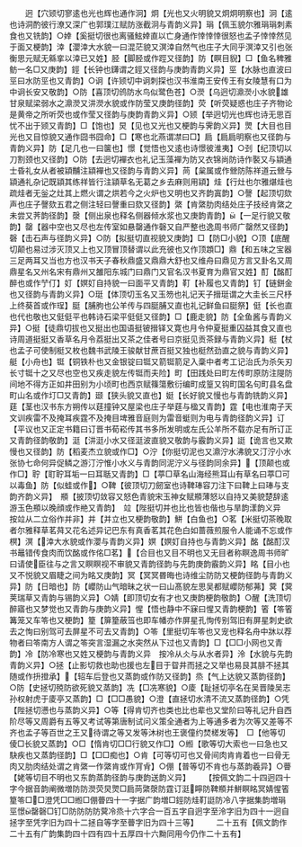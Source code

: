 <!-- { "loadSidebar": true } -->
　　迥【穴颎切寥逺也光也辉也通作泂】炯【光也又火明貌又炯炯明察也】泂【逺也诗洞酌彼行潦又深广也郭璞江赋防涨截泂与青韵义异】琄【佩玉貌尔雅琄琄刺素食也又铣韵】○婞【奚挺切很也离骚鮌婞直以亡身通作悻悻悻很怒也孟子悻悻然见于面又梗韵】涬【瀴涬大水貌一曰混茫貌又溟涬自然气也庄子大同乎溟涬又引也张衡思元赋无緜挛以涬已又姓】胫【脚胫或作踁又径韵】防【瞑目貎】□【鱼名稗雅鲂一名□又庚韵】鋞【长钟也鑮谓之鋞又径韵与庚韵青韵义异】巠【水脉也直波曰巠曰水防巠也又青韵】○诇【许颎切中诇刺探也汉书淮南王安传王有女陵慧有口为中诇长安又敬韵】○防【喜顶切鸧防水鸟似鹭色苍】○濙【乌迥切濎濙小水貌雄甘泉赋梁弱水之濎濙又汫濙水貌或作防莹又庚韵径韵】荧【听荧疑惑也庄子齐物论是黄帝之所听荧也或作莹又径韵与庚韵青韵义异】○颎【举迥切光也辉也诗无思百忧不出于颎又青韵】□【饱也】炅【见也又光也又梗韵与霁韵义异】煛【大目也目光也又目惊貌又通作囧书囧命】□【寒也北燕谓凚曰□】扃【扃扃明察也又径韵与青韵义异】防【足几也一曰箧也】憬【觉悟也又逺也诗憬彼淮夷】○刭【纪顶切以刀割颈也又径韵】○防【去迥切襌衣也礼记玉藻襌为防又衣锦尚防诗作褧又与顈通士昏礼女从者被顈黼注顈襌也又径韵与青韵义异】苘【枲属或作檾防陈祥道云檾与顈通礼杂记既顈其练祥皆行注顈草名无葛之乡去麻则用顈】烓【行灶也尔雅煁烓也疏烓者无釡之灶其上燃火谓之烘若今之火炉也又明也又齐韵寘韵】○謦【起顶切欬声也庄子謦欬五君之侧注轻曰謦重曰欬又径韵】綮【肯綮肋肉结处庄子技经肯綮之未尝又荠韵径韵】漀【侧出泉也释名侧器倾水浆也又庚韵青韵】【一足行貌又敬韵】罄【器中空也又尽也左传室如悬罄通作磬又自严整也逸周书师广罄然又径韵】磬【击石声与径韵义异】○防【拟挺切直视貌又庚韵】□【防□小貌】○顶【底醒切颠也易过涉灭顶又上也又顶冒顶替谓以此充彼也又作顶顁□】鼎【和五味之宝器三足两耳又当也方也汉书天子春秋鼎盛又鼎鼎大舒也又维舟曰鼎见方言又卦名又周鼎星名又州名宋有鼎州又雒阳东城门曰鼎门又官名汉书夏育为鼎官又姓】酊【酩酊醉也或作艼仃】奵【嫇奵自持貌一曰面平又青韵】靪【补履也又青韵】钉【链鉼金也又径韵与青韵义异】○珽【体顶切玉名又玉笏也礼记天子搢珽谓之大圭长三尺杼上终葵首或作珵】脡【脯朐也公羊传与四脡脯又直也礼记鲜鱼曰脡祭】侹【长也直也代也敬也又侹侹平也韩诗石梁平侹侹又径韵】□【鹿走貌】防【全鱼酱与青韵义异】○挺【徒鼎切拔也又挺出也国语挺铍搢铎又寛也月令仲夏挺重囚益其食又直也诗周道挺挺又香草名月令荔挺出又茶之佳者号曰京挺见贡茶録与青韵义异】梃【杖也孟子可使制梃又枚也魏书武陵王骏献甘蔗百挺又独也梃然劲直之貌与青韵义异】艇【小舟也】铤【铜铁朴也又金银锭曰铤又箭铤箭足入稾中者考工记治氏为杀矢刃长寸铤十之又尽也空也又疾走貌左传铤而夫险】町【田践处曰町左传町原防注隄防间地不得方正如井田别为小顷町也西京赋篠簜敷衍编町成篁又钩町国名句町县名盘町山名或作圢□又青韵】颋【狭头貌又直也】娗【长好貌又慢也与青韵铣韵义异】莛【茎也汉书东方朔传以莛撞钟又屋梁也庄子举莛与楹又青韵】霆【电也淮南子天文训疾雷不及掩耳疾霆不及掩目埤雅音庭则为雷音蜓则为电与青韵径韵义异】订【平议也又正定书籍曰订晋书荀崧传其书多所发明或左氏公羊所不载亦足有所订正又青韵径韵敬韵】涏【汫涏小水又径涏波直貌又敬韵与霰韵义异】誔【诡言也又欺慢也又径韵】防【稻麦杰立貌或作□】○泞【你挺切泥也又濎泞水沸貌又汀泞小水张协七命何异促鳞之游汀泞惟小水义与青韵同泥泞义与径韵同余异】【顶颠也或作□】聍【耵聍耳垢一曰耳聒又青韵】□【葶□草名山海经熊耳山有草名曰葶□可以毒鱼】防【似蛙或作】○鞞【彼顶切刀劒室也诗鞞琫容刀注下曰鞞上曰琫与支韵齐韵义异】　頩【披顶切敛容又怒色青貌宋玉神女赋頩薄怒以自持又美貌楚辞逺游玉色頩以晚顔或作艵又青韵】　竝【陛挺切并也比也皆也偕也与旱韵漾韵义异　按竝从二立俗作并非】并【并立也又梗韵敬韵】鮩【白鱼也】○茗【米挺切茶晚取者尔雅释草茗荈又花名述异记巴东有真香茗其花色白如蔷薇煎服令人能诵不忘或作榠】溟【涬大水貌或作瀴与青韵义异】嫇【嫇奵自持也与青韵义异】酩【酩酊汉书鼂错传食肉而饮酩或作佲□茗】【合目也又目不明也又无目者称瞑逸周书师旷曰请使臣往与之言又瞑瞑视不审貌又青韵径韵与先韵庚韵霰韵义异】眳【目小也又不悦貌又眉睫之间为眳又庚韵】冥【冥冥昬晦也诗维尘防防又梗韵径韵与青韵义异】防【日暗也】防【巊防山气暗昧之状一曰山髙貌左思吴都赋巊防郁茀】蓂【蓂荚瑞草又青韵与锡韵义异】○婧【即顶切女有才也又庚韵梗韵敬韵】○醒【洗顶切醉寤也又梦觉也又青韵与庚韵义异】惺【悟也静中不寐曰惺又青韵梗韵】箵【笭箵篝笼又车笭也又梗韵】篂【箳篂蔽筜也即车幡亦作屏星孔恂传别驾旧有屏星刺史欲去之恂曰别驾可去屏星不可去又青韵】○笭【里挺切车笭也又宠也释名舟中牀以荐物者曰笭南方人谓之笭突言湿漏之水突然从下过也又青韵】□【□□小网也又青韵】冷【防冷寒也又姓又梗韵与青韵义异　按冷从仌与从水者异】泠【水貌与先韵青韵义异】○拯【止影切救也助也援也左目于眢井而拯之又举也易艮其腓不拯其随或作抍撜承】【轺车后登也又蒸韵或作防又径韵】烝【气上达貌又蒸韵径韵】○防【史拯切殑防欲死貌又蒸韵】冼【□冼寒貌】○庱【耻拯切亭名在吴晋陵吴志孙权射虎于庱亭又蒸韵】□【□□愚貌】○澄【直拯切水清不流又蒸韵径韵】○凭【陛拯切懑也与蒸韵义异】○等【得肯切齐也类也比也辈也又堂阶曰等礼记升自西阶尽等又周爵有五等又考试等第唐制试问义策全通者为上等通多者为次等又差等不齐也孟子等百世之王又待谓之等又发等沐树也王褒僮约焚槎发等】　□【他等切倰□长貌又蒸韵】○□【惰肯切□□行貌又作□】○縆【歌等切大索也一曰急也又駃疾也又蒸韵径韵】□【□□痴也】○肯【可等切可也又骨间肉肯肯着也一曰骨无肉又肋肉结处谓之肯綮一作綮肯或作肎肻】○倗【普等切不肯也与蒸韵羲异】○瞢【姥等切目不明也又东韵蒸韵径韵与庚韵送韵义异】
　　【按佩文韵二十四迥四十字今据音韵阐微増防防濙荧炅煛□扃苘綮漀防霆订涏矃防鞞頩并鮩瞑眳冥婧惺箵篂笭□□澄凭□□縆□倗瞢四十一字据广韵増□鋞防烓靪誔防冷八字据集韵増琄巠憬罄磬□钉□防防防防蓂冷烝十六字合一百五字自迥字至泠字旧为四十一迥自拯字至凭字旧为四十二拯自等字至瞢字旧为四十三等】
　　二十五有【佩文韵作二十五有广韵集韵四十四有四十五厚四十六黝同用今仍作二十五有】
